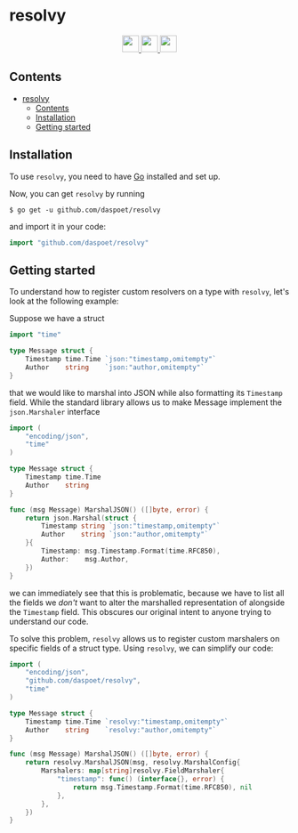 # resolvy

<div align="center">
  <a href="https://golang.org/">
    <img
      src="https://img.shields.io/badge/MADE%20WITH-GO-%23EF4041?style=for-the-badge"
      height="30"
    />
  </a>
  <a href="https://pkg.go.dev/github.com/daspoet/resolvy">
    <img
      src="https://img.shields.io/badge/godoc-reference-5272B4.svg?style=for-the-badge"
      height="30"
    />
  </a>
  <a href="https://goreportcard.com/report/github.com/daspoet/gowinkey">
    <img
      src="https://goreportcard.com/badge/github.com/daspoet/resolvy?style=for-the-badge"
      height="30"
    />
  </a>
</div>

## Contents

- [resolvy](#resolvy)
  - [Contents](#contents)
  - [Installation](#installation)
  - [Getting started](#getting-started)

## Installation

To use `resolvy`, you need to have [Go](https://golang.org/) installed and set up.

Now, you can get `resolvy` by running

```shell
$ go get -u github.com/daspoet/resolvy
```

and import it in your code:

```go
import "github.com/daspoet/resolvy"
```

## Getting started

To understand how to register custom resolvers on a type with `resolvy`, let's look at the following example:

Suppose we have a struct

```go
import "time"

type Message struct {
    Timestamp time.Time `json:"timestamp,omitempty"`
    Author    string    `json:"author,omitempty"`
}
```

that we would like to marshal into JSON while also formatting its `Timestamp` field. While the standard library allows us to make Message implement the `json.Marshaler` interface

```go
import (
    "encoding/json",
    "time"
)

type Message struct {
    Timestamp time.Time
    Author    string    
}

func (msg Message) MarshalJSON() ([]byte, error) {
    return json.Marshal(struct {
        Timestamp string `json:"timestamp,omitempty"`
        Author    string `json:"author,omitempty"`
    }{
        Timestamp: msg.Timestamp.Format(time.RFC850),
        Author:    msg.Author,
    })
}
```

we can immediately see that this is problematic, because we have to list all the fields we *don't* want to alter the marshalled representation of alongside the `Timestamp` field. This obscures our original intent to anyone trying to understand our code.

To solve this problem, `resolvy` allows us to register custom marshalers on specific fields of a struct type. Using `resolvy`, we can simplify our code:

```go
import (
    "encoding/json",
    "github.com/daspoet/resolvy",
    "time"
)

type Message struct {
    Timestamp time.Time `resolvy:"timestamp,omitempty"`
    Author    string    `resolvy:"author,omitempty"`
}

func (msg Message) MarshalJSON() ([]byte, error) {
    return resolvy.MarshalJSON(msg, resolvy.MarshalConfig{
        Marshalers: map[string]resolvy.FieldMarshaler{
            "timestamp": func() (interface{}, error) {
                return msg.Timestamp.Format(time.RFC850), nil
            },
        },
    })
}
```
